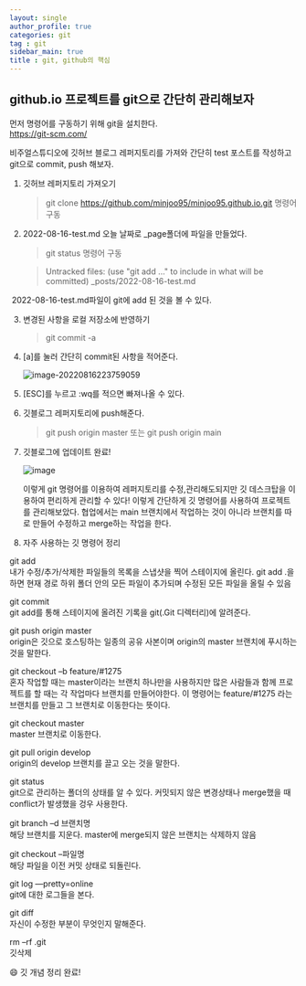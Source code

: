 ```yaml
---
layout: single
author_profile: true
categories: git
tag : git
sidebar_main: true  
title : git, github의 핵심
---
```




## github.io 프로젝트를 git으로 간단히 관리해보자



먼저 명령어를 구동하기 위해 git을 설치한다.  
 https://git-scm.com/  

비주얼스튜디오에 깃허브 블로그 레퍼지토리를 가져와 간단히 test 포스트를 작성하고 git으로 commit, push 해보자. 



1. 깃허브 레퍼지토리 가져오기   

   > git clone https://github.com/minjoo95/minjoo95.github.io.git 명령어 구동
2. 2022-08-16-test.md 오늘 날짜로 _page폴더에 파일을 만들었다. 

   > git status     명령어 구동

   > Untracked files:
    (use "git add <file>..." to include in what will be committed)
        _posts/2022-08-16-test.md

​        2022-08-16-test.md파일이 git에 add 된 것을 볼 수 있다. 

3. 변경된 사항을 로컬 저장소에 반영하기  

   > git commit -a 

4. [a]를 눌러 간단히 commit된 사항을 적어준다. 

   ![image-20220816223759059](https://user-images.githubusercontent.com/68511112/184894354-0201dce8-ca0b-4b9b-8b6b-80d2ebe96acf.png)

5. [ESC]를 누르고 :wq를 적으면 빠져나올 수 있다. 

6. 깃블로그 레퍼지토리에 push해준다. 

   > git push origin master  또는 git push origin main

7. 깃블로그에 업데이트 완료!

   ![image](https://user-images.githubusercontent.com/68511112/184899316-19bad27c-4095-4e8d-9fc3-63076063f314.png)

   이렇게 git 명령어를 이용하여 레퍼지토리를 수정,관리해도되지만 깃 데스크탑을 이용하여 편리하게 관리할 수 있다!  이렇게 간단하게 깃 명령어를 사용하여 프로젝트를 관리해보았다. 협업에서는 main 브랜치에서 작업하는 것이 아니라  브랜치를 따로 만들어 수정하고 merge하는 작업을 한다. 

8.  자주 사용하는 깃 명령어 정리 

   git add  
   내가 수정/추가/삭제한 파일들의 목록을 스냅샷을 찍어 스테이지에 올린다.  git add .을 하면 현재 경로 하위 폴더 안의 모든 파일이 추가되며 수정된 모든 파일을 올릴 수 있음  

   git commit  
   git add를 통해 스테이지에 올려진 기록을 git(.Git 디렉터리)에 알려준다. 

   git push origin master  
   origin은 깃으로 호스팅하는 일종의 공유 사본이며 origin의 master 브랜치에 푸시하는 것을 말한다. 

   git checkout –b feature/#1275   
   혼자 작업할 때는 master이라는 브랜치 하나만을 사용하지만 많은 사람들과 함께 프로젝트를 할 때는 각 작업마다 브랜치를 만들어야한다. 이 명령어는 feature/#1275 라는 브랜치를 만들고 그 브랜치로 이동한다는 뜻이다.   

   git checkout master   
   master 브랜치로 이동한다. 

   git pull origin develop  
   origin의 develop 브랜치를 끌고 오는 것을 말한다. 

   git status   
   git으로 관리하는 폴더의 상태를 알 수 있다. 커밋되지 않은 변경상태나 merge했을 때 conflict가 발생했을 겅우 사용한다. 

   git branch –d 브랜치명   
   해당 브랜치를 지운다. master에 merge되지 않은 브랜치는 삭제하지 않음 

   git checkout –파일명  
   해당 파일을 이전 커밋 상태로 되돌린다.

   git log —pretty=online  
   git에 대한 로그들을 본다.

   git diff  
   자신이 수정한 부분이 무엇인지 말해준다. 

   rm –rf .git  
   깃삭제 



 :smile: 깃 개념 정리 완료!
